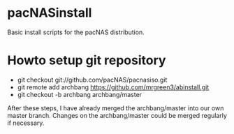 pacNASinstall
=============

Basic install scripts for the pacNAS distribution.

Howto setup git repository
==========================

* git checkout git://github.com/pacNAS/pacnasiso.git
* git remote add archbang https://github.com/mrgreen3/abinstall.git
* git checkout -b archbang archbang/master

After these steps, I have already merged the archbang/master into our own master branch.
Changes on the archbang/master could be merged regularly if necessary.